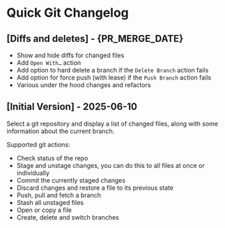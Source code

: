 # Quick Git Changelog

## [Diffs and deletes] - {PR_MERGE_DATE}

- Show and hide diffs for changed files
- Add `Open With…` action
- Add option to hard delete a branch if the `Delete Branch` action fails
- Add option for force push (with lease) if the `Push Branch` action fails
- Various under the hood changes and refactors

## [Initial Version] - 2025-06-10

Select a git repository and display a list of changed files, along with some information about the current branch.

Supported git actions:
- Check status of the repo
- Stage and unstage changes, you can do this to all files at once or individually
- Commit the currently staged changes
- Discard changes and restore a file to its previous state
- Push, pull and fetch a branch
- Stash all unstaged files
- Open or copy a file
- Create, delete and switch branches

